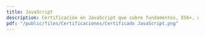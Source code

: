```yaml
---
title: JavaScript
description: Certificación en JavaScript que cubre fundamentos, ES6+, manipulación del DOM, asincronía, promesas y desarrollo de aplicaciones web interactivas. Incluye proyectos prácticos y mejores prácticas de programación.
pdf: "/public/files/Certificaciones/Certificado JavaScript.png"
---
```

